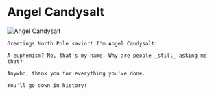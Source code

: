 # Angel Candysalt

![Angel Candysalt](/img/castle/angelcandysalt.png)

```
Greetings North Pole savior! I'm Angel Candysalt!

A euphemism? No, that's my name. Why are people _still_ asking me that?

Anywho, thank you for everything you've done.

You'll go down in history!
```